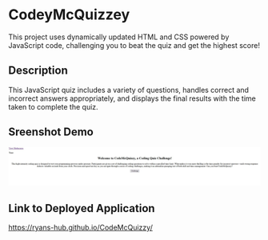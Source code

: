 # CodeyMcQuizzey
This project uses dynamically updated HTML and CSS powered by JavaScript code, challenging you to beat the quiz and get the highest score!

## Description
This JavaScript quiz includes a variety of questions, handles correct and incorrect answers appropriately, and displays the final results with the time taken to complete the quiz. 

## Sreenshot Demo
![Demo Picture](./demo.JPG)

## Link to Deployed Application

https://ryans-hub.github.io/CodeMcQuizzy/
